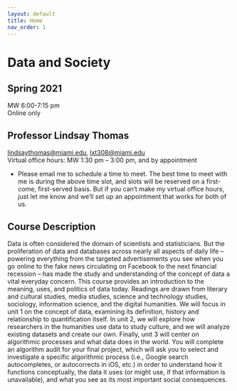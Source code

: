 ```yaml
---
layout: default
title: Home
nav_order: 1
---
```

# Data and Society

## Spring 2021
MW 6:00-7:15 pm<br>
Online only

## Professor Lindsay Thomas
<lindsaythomas@miami.edu>, <lxt308@miami.edu><br>
Virtual office hours: MW 1:30 pm – 3:00 pm, and by appointment
* Please email me to schedule a time to meet. The best time to meet with me is during the above time slot, and slots will be reserved on a first-come, first-served basis. But if you can’t make my virtual office hours, just let me know and we’ll set up an appointment that works for both of us.

## Course Description
Data is often considered the domain of scientists and statisticians. But the proliferation of data and databases across nearly all aspects of daily life – powering everything from the targeted advertisements you see when you go online to the fake news circulating on Facebook to the next financial recession – has made the study and understanding of the concept of data a vital everyday concern. This course provides an introduction to the meaning, uses, and politics of data today. Readings are drawn from literary and cultural studies, media studies, science and technology studies, sociology, information science, and the digital humanities. We will focus in unit 1 on the concept of data, examining its definition, history and relationship to quantification itself. In unit 2, we will explore how researchers in the humanities use data to study culture, and we will analyze existing datasets and create our own. Finally, unit 3 will center on algorithmic processes and what data does in the world. You will complete an algorithm audit for your final project, which will ask you to select and investigate a specific algorithmic process (i.e., Google search autocompletes, or autocorrects in iOS, etc.) in order to understand how it functions conceptually, the data it uses (or might use, if that information is unavailable), and what you see as its most important social consequences.
